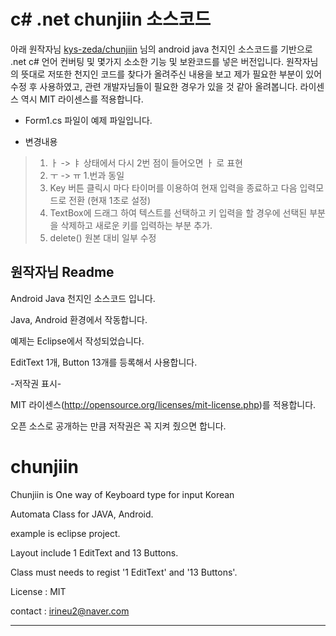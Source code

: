 # c# .net chunjiin 소스코드

아래 원작자님 [kys-zeda/chunjiin](https://github.com/kys-zeda/chunjiin) 님의 android java 천지인 소스코드를 기반으로
.net c# 언어 컨버팅 및 몇가지 소소한 기능 및 보완코드를 넣은 버전입니다.
원작자님의 뜻대로 저또한 천지인 코드를 찾다가 올려주신 내용을 보고 제가 필요한 부분이 있어 수정 후 사용하였고, 
관련 개발자님들이 필요한 경우가 있을 것 같아 올려봅니다.
라이센스 역시 MIT 라이센스를 적용합니다.

 * Form1.cs 파일이 예제 파일입니다.
 
 * 변경내용
 > 1. ㅏ -> ㅑ  상태에서 다시 2번 점이 들어오면 ㅏ 로 표현
 > 2. ㅜ -> ㅠ 1.번과 동일  
 > 3. Key 버튼 클릭시 마다 타이머를 이용하여 현재 입력을 종료하고 다음 입력모드로 전환 (현재 1초로 설정)
 > 4. TextBox에 드래그 하여 텍스트를 선택하고 키 입력을 할 경우에 선택된 부분을 삭제하고 새로운 키를 입력하는 부분 추가.
 > 5. delete() 원본 대비 일부 수정


원작자님 Readme
----------------------------------------------------------


Android Java 천지인 소스코드 입니다.

Java, Android 환경에서 작동합니다.

예제는 Eclipse에서 작성되었습니다.

EditText 1개, Button 13개를 등록해서 사용합니다.

-저작권 표시-

MIT 라이센스(http://opensource.org/licenses/mit-license.php)를 적용합니다. 

오픈 소스로 공개하는 만큼 저작권은 꼭 지켜 줬으면 합니다.


# chunjiin

Chunjiin is One way of Keyboard type for input Korean

Automata Class for JAVA, Android.



example is eclipse project.

Layout include 1 EditText and 13 Buttons.

Class must needs to regist '1 EditText' and '13 Buttons'.

License : MIT

contact : irineu2@naver.com


---------------------------



